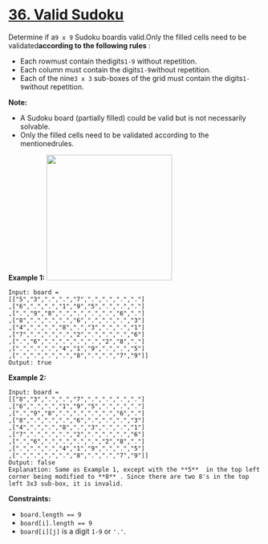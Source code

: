 # [36. Valid Sudoku](https://leetcode.com/problems/valid-sudoku/description/)

Determine if a`9 x 9` Sudoku boardis valid.Only the filled cells need to be validated**according to the following rules** :

-   Each rowmust contain thedigits`1-9` without repetition.
-   Each column must contain the digits`1-9`without repetition.
-   Each of the nine`3 x 3` sub-boxes of the grid must contain the digits`1-9`without repetition.

**Note:**

-   A Sudoku board (partially filled) could be valid but is not necessarily solvable.
-   Only the filled cells need to be validated according to the mentionedrules.

**Example 1:** <img src="https://upload.wikimedia.org/wikipedia/commons/thumb/f/ff/Sudoku-by-L2G-20050714.svg/250px-Sudoku-by-L2G-20050714.svg.png" style="height: 250px; width: 250px;">

```
Input: board =
[["5","3",".",".","7",".",".",".","."]
,["6",".",".","1","9","5",".",".","."]
,[".","9","8",".",".",".",".","6","."]
,["8",".",".",".","6",".",".",".","3"]
,["4",".",".","8",".","3",".",".","1"]
,["7",".",".",".","2",".",".",".","6"]
,[".","6",".",".",".",".","2","8","."]
,[".",".",".","4","1","9",".",".","5"]
,[".",".",".",".","8",".",".","7","9"]]
Output: true
```

**Example 2:**

```
Input: board =
[["8","3",".",".","7",".",".",".","."]
,["6",".",".","1","9","5",".",".","."]
,[".","9","8",".",".",".",".","6","."]
,["8",".",".",".","6",".",".",".","3"]
,["4",".",".","8",".","3",".",".","1"]
,["7",".",".",".","2",".",".",".","6"]
,[".","6",".",".",".",".","2","8","."]
,[".",".",".","4","1","9",".",".","5"]
,[".",".",".",".","8",".",".","7","9"]]
Output: false
Explanation: Same as Example 1, except with the **5**  in the top left corner being modified to **8** . Since there are two 8's in the top left 3x3 sub-box, it is invalid.
```

**Constraints:**

-   `board.length == 9`
-   `board[i].length == 9`
-   `board[i][j]` is a digit `1-9` or `'.'`.
